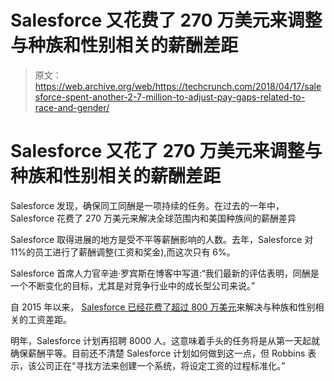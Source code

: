 # Salesforce 又花费了 270 万美元来调整与种族和性别相关的薪酬差距 

> 原文：<https://web.archive.org/web/https://techcrunch.com/2018/04/17/salesforce-spent-another-2-7-million-to-adjust-pay-gaps-related-to-race-and-gender/>

# Salesforce 又花了 270 万美元来调整与种族和性别相关的薪酬差距

Salesforce 发现，确保同工同酬是一项持续的任务。在过去的一年中，Salesforce 花费了 270 万美元来解决全球范围内和美国种族间的薪酬差异

Salesforce 取得进展的地方是受不平等薪酬影响的人数。去年，Salesforce 对 11%的员工进行了薪酬调整(工资和奖金),而这次只有 6%。

Salesforce 首席人力官辛迪·罗宾斯在博客中写道:“我们最新的评估表明，同酬是一个不断变化的目标，尤其是对竞争行业中的成长型公司来说。”

自 2015 年以来， [Salesforce 已经花费了超过 800 万美元](https://web.archive.org/web/20221217215646/https://techcrunch.com/2017/04/04/salesforce-has-spent-about-6-million-to-fix-its-gender-and-racial-pay-gap-since-2015/)来解决与种族和性别相关的工资差距。

明年，Salesforce 计划再招聘 8000 人。这意味着手头的任务将是从第一天起就确保薪酬平等。目前还不清楚 Salesforce 计划如何做到这一点，但 Robbins 表示，该公司正在“寻找方法来创建一个系统，将设定工资的过程标准化。”